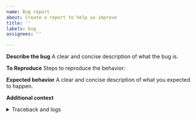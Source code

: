 ```yaml
---
name: Bug report
about: Create a report to help us improve
title: ''
labels: bug
assignees: ''

---
```


**Describe the bug**
A clear and concise description of what the bug is.

**To Reproduce**
Steps to reproduce the behavior:


**Expected behavior**
A clear and concise description of what you expected to happen.


**Additional context**
  
<!-- Add any other context about the problem here. -->
  
<details><summary>Traceback and logs</summary>
<!-- have to be followed by an empty line! -->
  
<!-- More details such as a minimal script to demonstrate the bug, relevant logs and any tracebacks go here. -->
  
<!-- Code examples can be included: -->
```python
  def func():
      return 'hello, world!'
```
</details>
